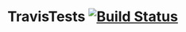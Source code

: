 # TravisTests [![Build Status](https://travis-ci.org/Radu94/TravisTests.svg?branch=featuretravisTest)](https://travis-ci.org/Radu94/TravisTests)
